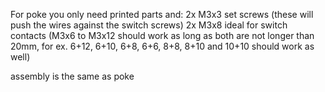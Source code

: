 For poke you only need printed parts and:
2x M3x3 set screws (these will push the wires against the switch screws)
2x M3x8 ideal for switch contacts (M3x6 to M3x12 should work as long as both are not longer than 20mm, for ex. 6+12, 6+10, 6+8, 6+6, 8+8, 8+10 and 10+10 should work as well)

assembly is the same as poke
